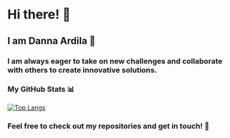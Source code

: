 # Hi there! 👋

## I am Danna Ardila 🌟


### I am always eager to take on new challenges and collaborate with others to create innovative solutions.

### My GitHub Stats 📊

[![Top Langs](https://github-readme-stats.vercel.app/api/top-langs/?username=Dannaardil&layout=donut)](https://github.com/Dannaardil/github-readme-stats)

### Feel free to check out my repositories and get in touch! 📍
